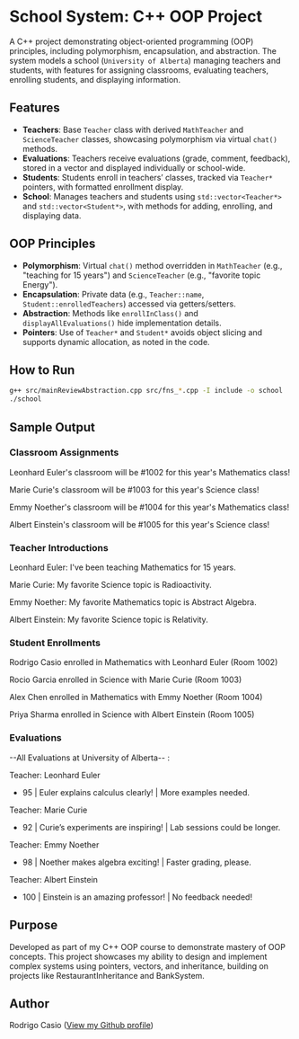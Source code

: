 # School System: C++ OOP Project

A C++ project demonstrating object-oriented programming (OOP) principles, including polymorphism, encapsulation, and abstraction. The system models a school (`University of Alberta`) managing teachers and students, with features for assigning classrooms, evaluating teachers, enrolling students, and displaying information.

## Features
- **Teachers**: Base `Teacher` class with derived `MathTeacher` and `ScienceTeacher` classes, showcasing polymorphism via virtual `chat()` methods.
- **Evaluations**: Teachers receive evaluations (grade, comment, feedback), stored in a vector and displayed individually or school-wide.
- **Students**: Students enroll in teachers’ classes, tracked via `Teacher*` pointers, with formatted enrollment display.
- **School**: Manages teachers and students using `std::vector<Teacher*>` and `std::vector<Student*>`, with methods for adding, enrolling, and displaying data.

## OOP Principles
- **Polymorphism**: Virtual `chat()` method overridden in `MathTeacher` (e.g., "teaching for 15 years") and `ScienceTeacher` (e.g., "favorite topic Energy").
- **Encapsulation**: Private data (e.g., `Teacher::name`, `Student::enrolledTeachers`) accessed via getters/setters.
- **Abstraction**: Methods like `enrollInClass()` and `displayAllEvaluations()` hide implementation details.
- **Pointers**: Use of `Teacher*` and `Student*` avoids object slicing and supports dynamic allocation, as noted in the code.

## How to Run
```bash
g++ src/mainReviewAbstraction.cpp src/fns_*.cpp -I include -o school
./school
```
## Sample Output

### Classroom Assignments
Leonhard Euler's classroom will be #1002 for this year's Mathematics class!

Marie Curie's classroom will be #1003 for this year's Science class!

Emmy Noether's classroom will be #1004 for this year's Mathematics class!

Albert Einstein's classroom will be #1005 for this year's Science class!

### Teacher Introductions
Leonhard Euler: I've been teaching Mathematics for 15 years.

Marie Curie: My favorite Science topic is Radioactivity.

Emmy Noether: My favorite Mathematics topic is Abstract Algebra.

Albert Einstein: My favorite Science topic is Relativity.

### Student Enrollments 
Rodrigo Casio enrolled in Mathematics with Leonhard Euler (Room 1002)

Rocio Garcia enrolled in Science with Marie Curie (Room 1003)

Alex Chen enrolled in Mathematics with Emmy Noether (Room 1004)

Priya Sharma enrolled in Science with Albert Einstein (Room 1005)

### Evaluations 
--All Evaluations at University of Alberta-- :

Teacher: Leonhard Euler
- 95 | Euler explains calculus clearly! | More examples needed.

Teacher: Marie Curie
- 92 | Curie’s experiments are inspiring! | Lab sessions could be longer.
  
Teacher: Emmy Noether
- 98 | Noether makes algebra exciting! | Faster grading, please.
  
Teacher: Albert Einstein
- 100 | Einstein is an amazing professor! | No feedback needed!

## Purpose 
Developed as part of my C++ OOP course to demonstrate mastery of OOP concepts. This project showcases my ability to design and implement complex systems using pointers, vectors, and inheritance, building on projects like RestaurantInheritance and BankSystem.

## Author
Rodrigo Casio ([View my Github profile](https://github.com/rodrigcasio))
